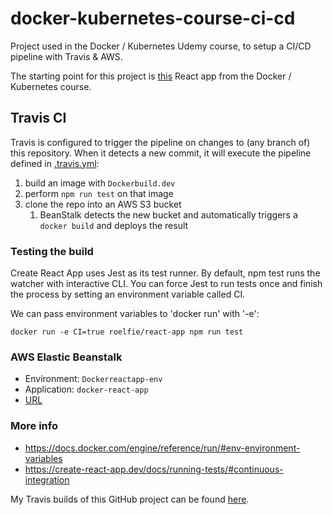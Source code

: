 # docker-kubernetes-course-ci-cd
Project used in the Docker / Kubernetes Udemy course, to setup a CI/CD pipeline with Travis &amp; AWS.

The starting point for this project is [this](https://github.com/roelfie/docker-kubernetes-course/tree/main/src/docker/6_react_frontend/frontend)
React app from the Docker / Kubernetes course.

## Travis CI

Travis is configured to trigger the pipeline on changes to (any branch of) this repository.
When it detects a new commit, it will execute the pipeline defined in [.travis.yml](./.travis.yml):
1. build an image with `Dockerbuild.dev`
2. perform  `npm run test` on that image
3. clone the repo into an AWS S3 bucket
   1. BeanStalk detects the new bucket and automatically triggers a `docker build` and deploys the result

### Testing the build
Create React App uses Jest as its test runner. By default, npm test runs the watcher with interactive CLI.
You can force Jest to run tests once and finish the process by setting an environment variable called CI.

We can pass environment variables to 'docker run' with '-e':
```shell
docker run -e CI=true roelfie/react-app npm run test
```

### AWS Elastic Beanstalk

* Environment: `Dockerreactapp-env`
* Application: `docker-react-app`
* [URL](http://dockerreactapp-env.eba-hteduzif.eu-west-3.elasticbeanstalk.com/)





### More info
* https://docs.docker.com/engine/reference/run/#env-environment-variables
* https://create-react-app.dev/docs/running-tests/#continuous-integration

My Travis builds of this GitHub project can be found [here](https://app.travis-ci.com/github/roelfie/docker-kubernetes-travis-ci-cd/builds).


